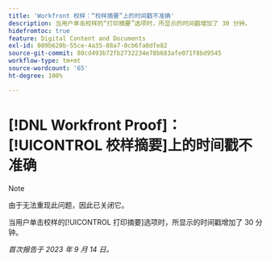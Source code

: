 ```yaml
---
title: 'Workfront 校样：“校样摘要”上的时间戳不准确'
description: 当用户单击校样的“打印摘要”选项时，所显示的时间戳增加了 30 分钟。
hidefromtoc: true
feature: Digital Content and Documents
exl-id: 089b620b-55ce-4a35-88a7-0cb6fa0dfe82
source-git-commit: 80cd493b72fb2732234e78b683afe071f8bd9545
workflow-type: tm+mt
source-wordcount: '65'
ht-degree: 100%

---
```


# [!DNL Workfront Proof]：[!UICONTROL 校样摘要]上的时间戳不准确

>[!NOTE]
>
>由于无法重现此问题，因此已关闭它。

当用户单击校样的[!UICONTROL 打印摘要]选项时，所显示的时间戳增加了 30 分钟。

_首次报告于 2023 年 9 月 14 日。_
